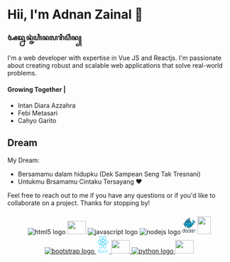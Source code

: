 # Hii, I'm Adnan Zainal  👋
### ꦄꦢ꧀ꦤꦤ꧀ꦗ꦳ꦲꦶꦤꦭꦫꦶꦥ꦳ꦶꦤ꧀

I'm a web developer with expertise in Vue JS and Reactjs. I'm passionate about creating robust and scalable web applications that solve real-world problems.


#### Growing Together | 
- Intan Diara Azzahra
- Febi Metasari
- Cahyo Garito 


## Dream
My Dream:

-  Bersamamu dalam hidupku (Dek Sampean Seng Tak Tresnani)
-  Untukmu Brsamamu Cintaku Tersayang ❤️


Feel free to reach out to me if you have any questions or if you'd like to collaborate on a project. Thanks for stopping by!

###

<div align="center">
  <img src="https://cdn.jsdelivr.net/gh/devicons/devicon/icons/html5/html5-original.svg" height="30" width="42" alt="html5 logo"  />
  <img src="https://cdn.jsdelivr.net/gh/devicons/devicon@latest/icons/amazonwebservices/amazonwebservices-original-wordmark.svg" height="30" width="42" />
  <img src="https://cdn.jsdelivr.net/gh/devicons/devicon/icons/javascript/javascript-original.svg" height="30" width="42" alt="javascript logo"  />
  <img src="https://cdn.jsdelivr.net/gh/devicons/devicon/icons/nodejs/nodejs-original.svg" height="30" width="42" alt="nodejs logo"  />
  <img src="https://raw.githubusercontent.com/devicons/devicon/master/icons/docker/docker-original-wordmark.svg" alt="docker"        width="30" height="40"/> </a> <a href="https://flutter.dev" target="_blank" rel="noreferrer">
    
  <img src="https://cdn.jsdelivr.net/gh/devicons/devicon@latest/icons/laravel/laravel-original.svg" width="30" height="40" />
  <img src="https://cdn.jsdelivr.net/gh/devicons/devicon@latest/icons/astro/astro-original-wordmark.svg"  height="30" width="42" alt="bootstrap logo"  />
  <img src="https://raw.githubusercontent.com/devicons/devicon/master/icons/react/react-original-wordmark.svg" alt="react" width="30" height="40"/> </a> <a href="https://reactnative.dev/" target="_blank" rel="noreferrer">
  <img src="https://cdn.jsdelivr.net/gh/devicons/devicon@latest/icons/vuejs/vuejs-original-wordmark.svg" height="30" width="42"  />
  <img src="https://cdn.jsdelivr.net/gh/devicons/devicon/icons/python/python-original.svg" height="30" width="42" alt="python logo"  />
  <img src="https://cdn.jsdelivr.net/gh/devicons/devicon@latest/icons/julia/julia-original-wordmark.svg" height="30" width="42"   />
</div>


